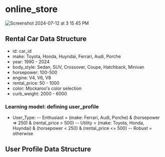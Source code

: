 # online_store

![Screenshot 2024-07-12 at 3 15 45 PM](https://github.com/user-attachments/assets/8bd09972-d3ca-4af6-84fe-67011194dbc6)

## Rental Car Data Structure
- id: car_id 
- make: Toyota, Honda, Huyndai, Ferrari, Audi, Porche
- year: 1990 - 2024
- body_style: Sedan, SUV, Crossover, Coupe, Hatchback, Minivan
- horsepower: 100-500
- engine: V4, V6, V8
- rental_price: 50 - 1000
- color: Mockaroo's color selection
- curb_weight: 2000 - 6000

### Learning model: defining user_profile
- User_Type:
-- Enthusiast = (make: Ferrari, Audi, Porche) & (horsepower => 250) & (rental_price > 500)
-- Utility = (make: Toyota, Honda, Huyndai) & (horsepower < 250) & (rental_price <= 500)
-- Robust = otherwise

## User Profile Data Structure
